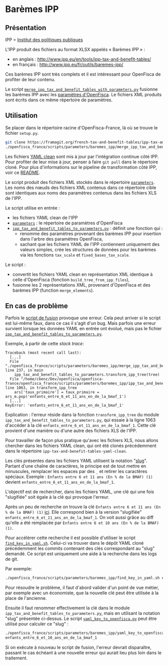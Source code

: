 # Barèmes IPP

## Présentation

IPP = [Institut des politiques publiques](http://www.ipp.eu/en/)

L'IPP produit des fichiers au format XLSX appelés « Barèmes IPP » :
- en anglais : http://www.ipp.eu/en/tools/ipp-tax-and-benefit-tables/
- en français : http://www.ipp.eu/fr/outils/baremes-ipp/

Ces barèmes IPP sont très complets et il est intéressant pour OpenFisca de profiter de leur contenu.

Le script [`merge_ipp_tax_and_benefit_tables_with_parameters.py`](./merge_ipp_tax_and_benefit_tables_with_parameters.py) fusionne les barèmes IPP avec les [paramètres d'OpenFisca](../../../parameters). Le fichiers XML produits sont écrits dans ce même répertoire de paramètres.

## Utilisation

Se placer dans le répertoire racine d'OpenFisca-France, là où se trouve le fichier `setup.py`.

```sh
git clone https://framagit.org/french-tax-and-benefit-tables/ipp-tax-and-benefit-tables-yaml-clean.git
./openfisca_france/scripts/parameters/baremes_ipp/merge_ipp_tax_and_benefit_tables_with_parameters.py -v
```

Les fichiers [YAML clean](https://framagit.org/french-tax-and-benefit-tables/ipp-tax-and-benefit-tables-yaml-clean)  sont mis à jour par l'intégration continue côté IPP. Pour profiter de leur mise à jour, penser à faire `git pull` dans le répertoire cloné. Pour plus d'informations sur le pipeline de transformation côté IPP, voir ce [README](https://framagit.org/french-tax-and-benefit-tables/ipp-tax-and-benefit-tables-converters).

Le script produit des fichiers XML stockés dans le répertoire [`parameters`](../../../parameters). Les noms des nœuds des fichiers XML contenus dans ce répertoire cible sont identiques aux noms des paramètres contenus dans les fichiers XLS de l'IPP.

Le script utilise en entrée :
- les fichiers YAML clean de l'IPP
- [`parameters`](../../../parameters) : le répertoire de paramètres d'OpenFisca
- [`ipp_tax_and_benefit_tables_to_parameters.py`](./ipp_tax_and_benefit_tables_to_parameters.py) : définit une fonction qui :
  - renomme des paramètres provenant des barèmes IPP pour insertion dans l'arbre des paramètres OpenFisca,
  - sachant que les fichiers YAML de l'IPP contiennent uniquement des valeurs simples, crée les structures de données pour les barèmes via les fonctions `tax_scale` et `fixed_bases_tax_scale`.

Le script :
- convertit les fichiers YAML clean en représentation XML identique à celle d'OpenFisca (fonction `build_tree_from_ipp_files`),
- fusionne les 2 représentations XML, provenant d'OpenFisca et des barèmes IPP (function `merge_elements`).

## En cas de problème

Parfois le [script de fusion](#script-de-fusion) provoque une erreur.
Cela peut arriver si le script est lui-même faux, dans ce cas il s'agit d'un bug.
Mais parfois une erreur survient lorsque les données YAML en entrée ont évolué, mais pas le fichier [`ipp_tax_and_benefit_tables_to_parameters.py`](./ipp_tax_and_benefit_tables_to_parameters.py).

Exemple, à partir de cette *stack trace*:

```
Traceback (most recent call last):
  [...]
  File "./openfisca_france/scripts/parameters/baremes_ipp/merge_ipp_tax_and_benefit_tables_with_parameters.py", line 237, in main
    ipp_tax_and_benefit_tables_to_parameters.transform_ipp_tree(tree)
  File "/home/cbenz/Dev/openfisca/openfisca-france/openfisca_france/scripts/parameters/baremes_ipp/ipp_tax_and_benefit_tables_to_parameters.py", line 1063, in transform_ipp_tree
    ars['taux_primaire'] = taux_primaire = ars_m.pop('enfants_entre_6_et_11_ans_en_de_la_bmaf_1')
  [...]
KeyError: 'enfants_entre_6_et_11_ans_en_de_la_bmaf_1'
```

Explication : l'erreur réside dans la fonction `transform_ipp_tree` du module `ipp_tax_and_benefit_tables_to_parameters.py`, qui essaie à la ligne 1063 d'accéder à la clé `enfants_entre_6_et_11_ans_en_de_la_bmaf_1`. Cette clé provient d'une manière ou d'une autre des fichiers XLS de l'IPP.

Pour travailler de façon plus pratique qu'avec les fichiers XLS, nous allons chercher dans les fichiers YAML clean, qui ont été clonés précédemment dans le répertoire `ipp-tax-and-benefit-tables-yaml-clean`.

Les clés présentes dans les fichiers YAML utilisent la notation "[slug](https://en.wikipedia.org/wiki/Semantic_URL#Slug)". Partant d'une chaîne de caractères, le principe est de tout mettre en minuscules, remplacer les espaces par des `_` et retirer les caractères spéciaux.
Exemple : `Enfants entre 6 et 11 ans (En % de la BMAF) (1)` devient `enfants_entre_6_et_11_ans_en_de_la_bmaf_1`.

L'objectif est de rechercher, dans les fichiers YAML, une clé qui une fois "slugifiée" soit égale à la clé qui provoque l'erreur.

Après un peu de recherche on trouve la clé `Enfants entre 6 et 11 ans (En % de la BMAF) (1)` [ici](https://framagit.org/french-tax-and-benefit-tables/ipp-tax-and-benefit-tables-yaml-raw/commit/2b75741164aef5131b262b82fd0bcc29c016fefb#40c6be4cc89b14bd863ea81e78f9c9c300b645dc_8_5). Elle correspond bien à la version "slugifiée" `enfants_entre_6_et_11_ans_en_de_la_bmaf_1`. On voit aussi grâce au diff qu'elle a été remplacée par `Enfants entre 6 et 10 ans (En % de la BMAF) (1)`.

Pour accélérer cette recherche il est possible d'utiliser le script [`find_key_in_yaml.sh`](./find_key_in_yaml.sh).
Celui-ci va trouver dans le dépôt YAML cloné précédemment les commits contenant des clés correspondant au "slug" demandé.
Ce script est uniquement une aide à la recherche dans les logs de git.

Par exemple:
```sh
./openfisca_france/scripts/parameters/baremes_ipp/find_key_in_yaml.sh enfants_entre_11_et_15_ans_en_de_la_bmaf_2
```

Pour résoudre le problème, il faut d'abord valider d'un point de vue métier, par exemple avec un économiste, que la nouvelle clé peut être utilisée à la place de l'ancienne.

Ensuite il faut renommer effectivement la clé dans le module `ipp_tax_and_benefit_tables_to_parameters.py`, mais en utilisant la notation "slug" présentée ci-dessus.
Le script [`yaml_key_to_openfisca.py`](yaml_key_to_openfisca.py) peut être utilisé pour calculer ce "slug" :
```sh
./openfisca_france/scripts/parameters/baremes_ipp/yaml_key_to_openfisca.py "Enfants entre 6 et 10 ans (En % de la BMAF) (1)"
enfants_entre_6_et_10_ans_en_de_la_bmaf_1
```

Si on exécute à nouveau le script de fusion, l'erreur devrait disparaître, passant le cas échéant à une nouvelle erreur qui aurait lieu plus loin dans le traitement.
